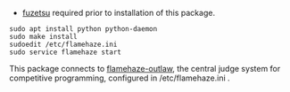 - [fuzetsu](https://github.com/nhirokinet/fuzetsu/) required prior to installation of this package.

```
sudo apt install python python-daemon
sudo make install
sudoedit /etc/flamehaze.ini
sudo service flamehaze start
```

This package connects to [flamehaze-outlaw](https://github.com/nhirokinet/flamehaze-outlaw), the central judge system for competitive programming, configured in /etc/flamehaze.ini .
